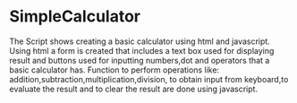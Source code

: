 # SimpleCalculator

The Script shows creating a basic calculator using html and javascript.
Using html a form is created that includes a text box used for displaying result and buttons used for inputting numbers,dot and operators that a basic calculator has.
Function to perform operations like:
addition,subtraction,multiplication,division, to obtain input from keyboard,to evaluate the result and to clear the result
are done using javascript.
